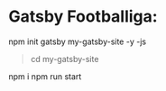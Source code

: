 # Gatsby Footballiga:

npm init gatsby my-gatsby-site -y -js

> cd my-gatsby-site

npm i
npm run start
